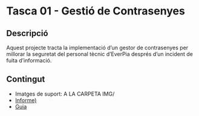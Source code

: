   
# Tasca 01 - Gestió de Contrasenyes

## Descripció
Aquest projecte tracta la implementació d’un gestor de contrasenyes per millorar la seguretat del personal tècnic d’EverPia després d’un incident de fuita d’informació.

## Contingut
- Imatges de suport: A LA CARPETA IMG/
- [Informe)](informe/informe.md)
- [Guia](Guia/guia.md)
